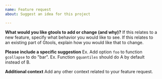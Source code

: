 ```yaml
---
name: Feature request
about: Suggest an idea for this project

---
```


**What would you like gtools to add or change (and why)?**
If this relates to a new feature, specify what behavior you would like to see. If this relates to an existing part of Gtools, explain how you would like that to change.

**Please include a specific suggestion**
Ex. Add option `foo` to function `gcollapse` to do "bar". 
Ex. Function `gquantiles` should do A by default instead of B.

**Additional context**
Add any other context related to your feature request.
